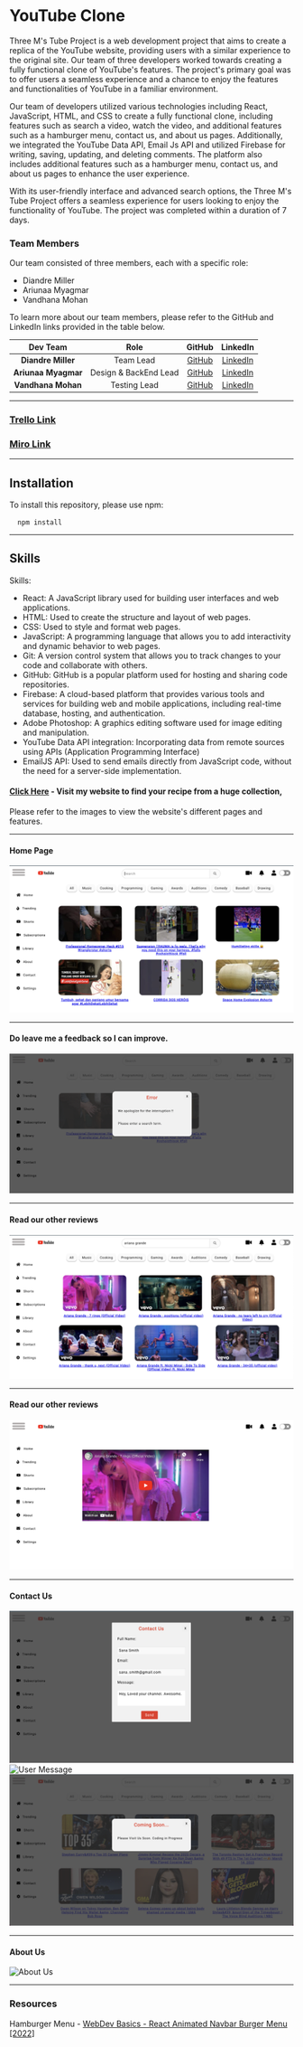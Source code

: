 # YouTube Clone
Three M's Tube Project is a web development project that aims to create a replica of the YouTube website, providing users with a similar experience to the original site. Our team of three developers worked towards creating a fully functional clone of YouTube's features. The project's primary goal was to offer users a seamless experience and a chance to enjoy the features and functionalities of YouTube in a familiar environment.

Our team of developers utilized various technologies including React, JavaScript, HTML, and CSS to create a fully functional clone, including features such as search a video, watch the video, and additional features such as a hamburger menu, contact us, and about us pages. Additionally, we integrated the YouTube Data API, Email Js API and utilized Firebase for writing, saving, updating, and deleting comments. The platform also includes additional features such as a hamburger menu, contact us, and about us pages to enhance the user experience. 

With its user-friendly interface and advanced search options, the Three M's Tube Project offers a seamless experience for users looking to enjoy the functionality of YouTube. The project was completed within a duration of 7 days.

### Team Members
Our team consisted of three members, each with a specific role:

- Diandre Miller
- Ariunaa Myagmar
- Vandhana Mohan

To learn more about our team members, please refer to the GitHub and LinkedIn links provided in the table below.

| Dev Team | Role | GitHub | LinkedIn
| :--------------: | :-------: | :-------: | :-------: |
| **Diandre Miller**  | Team Lead                | [GitHub](https://github.com/DiandreMiller)  | [LinkedIn](https://www.linkedin.com/in/diandre-miller/)
| **Ariunaa Myagmar** | Design & BackEnd Lead    | [GitHub](https://github.com/ariunaamy)      | [LinkedIn](https://www.linkedin.com/in/ariunaa-myagmar/)
| **Vandhana Mohan**  | Testing Lead             | [GitHub](https://github.com/Vandhana-Mohan) | [LinkedIn](https://www.linkedin.com/in/vandhanamohan/)

---

### [Trello Link](https://trello.com/b/Yb57y7Fa/react-youtube)

### [Miro Link](https://miro.com/app/board/uXjVMfRHl7c=/)

---

## Installation

To install this repository, please use npm:

```
  npm install 
```

---

## Skills

Skills:

- React: A JavaScript library used for building user interfaces and web applications.
- HTML: Used to create the structure and layout of web pages.
- CSS: Used to style and format web pages.
- JavaScript: A programming language that allows you to add interactivity and dynamic behavior to web pages.
- Git: A version control system that allows you to track changes to your code and collaborate with others.
- GitHub: GitHub is a popular platform used for hosting and sharing code repositories.
- Firebase: A cloud-based platform that provides various tools and services for building web and mobile applications, including real-time database, hosting, and authentication.
- Adobe Photoshop: A graphics editing software used for image editing and manipulation.
- YouTube Data API integration: Incorporating data from remote sources using APIs (Application Programming Interface)
- EmailJS API: Used to send emails directly from JavaScript code, without the need for a server-side implementation.


#### [Click Here](https) - Visit my website to find your recipe from a huge collection, 

Please refer to the images to view the website's different pages and features.

---
#### Home Page


![Home](./src/Images/Home.png)

---

#### Do leave me a feedback so I can improve. 


![Error](./src/Images/Error.png)

---

#### Read our other reviews 


![Searching](./src/Images/Search.png)

---

#### Read our other reviews 


![Video](./src/Images/video.id.png)

---

#### Contact Us 


![Contact Us](./src/Images/Contact%20Us.png)
![User Message](./src/Images/user-message.png)
![Future Works](./src/Images/Future.png)

---

#### About Us 


![About Us](./src/Images/About%20Us.png)

---

### Resources

Hamburger Menu - [WebDev Basics - React Animated Navbar Burger Menu [2022]]()
